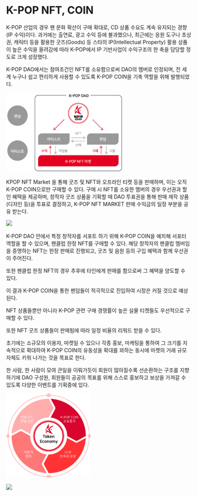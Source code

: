 # K-POP NFT, COIN

&#x20;K-POP 산업의 경우 팬 문화 확산이 구매 확대로, CD 상품 수요도 계속 유지되는 경향 (IP 수익)이다. 과거에는 출연료, 광고 수익 등에 불과했으나, 최근에는 응원 도구나 초상권, 캐릭터 등을 활용한 굿즈(Goods) 등 스타의 IP(Intellectual Property) 활용 상품이 높은 수익을 올려감에 따라 K-POP에서 IP 기반사업이 수익구조의 한 축을 담당할 정도로 크게 성장했다.

&#x20;K-POP DAO에서는 참여조건인 NFT를 소유함으로써 DAO의 멤버로 인정되며, 전 세계 누구나 쉽고 편리하게 사용할 수 있도록 K-POP COIN을 기축 역할을 위해 발행되었다.



![](../../../../../.gitbook/assets/kpop삽도kr010.png)



&#x20;KPOP NFT Market 을 통해 굿즈 및 NFT와 오프라인 티켓 등을 판매하며, 이는 오직 K-POP COIN으로만 구매할 수 있다. 구매 시 NFT를 소유한 멤버의 경우 우선권과 할인 혜택을 제공하며, 창작자 굿즈 상품을 기획할 때 DAO 투표권을 통해 판매 제작 상품(디자인 등)을 투표로 결정하고, K-POP NFT MARKET 판매 수익금의 일정 부분을 공유 받는다.



![](../../../../../.gitbook/assets/kpop삽도kr011.png)



&#x20;K-POP DAO 안에서 특정 창작자를 서포트 하기 위해 K-POP COIN을 예치해 서포터 역할을 할 수 있으며, 팬클럽 한정 NFT를 구매할 수 있다. 해당 창작자의 팬클럽 멤버임을 증명하는 NFT는 한정 판매로 진행되고, 굿즈 및 음원 등의 구입 혜택과 함께 우선권이 주어진다.

&#x20;또한 팬클럽 한정 NFT의 경우 추후에 타인에게 판매를 함으로써 그 혜택을 양도할 수 있다.

&#x20;이 결과 K-POP COIN을 통한 팬덤들이 적극적으로 진입하여 시장은 커질 것으로 예상된다.

&#x20;NFT 상품들뿐만 아니라 K-POP 관련 구매 경쟁률이 높은 실물 티켓들도 우선적으로 구매할 수 있다.

또한 NFT 굿즈 상품들이 판매됨에 따라 일정 비율의 리워드 받을 수 있다.

&#x20;초기에는 소규모의 이용자, 마켓일 수 있으나 각종 홍보, 마케팅을 통하여 그 크기를 지속적으로 확대하여 K-POP COIN의 유동성을 확대를 꾀하는 동시에 마켓의 거래 규모 자체도 키워 나가는 것을 목표로 한다.

&#x20;한 사람, 한 사람이 모여 큰일을 이뤄가듯이 회원이 많아질수록 선순환하는 구조를 지향하기에 DAO 구성원, 회원들이 공공의 목표를 위해 스스로 홍보하고 보상을 가져갈 수 있도록 다양한 이벤트를 기획중에 있다.



![](../../../../../.gitbook/assets/kpop삽도kr015.png)

![](../../../../../.gitbook/assets/kpop삽도012.png)
